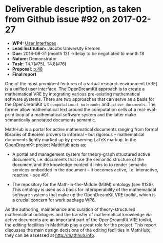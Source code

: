 # Deliverable description, as taken from Github issue #92 on 2017-02-27 
- **WP4:** [User Interfaces](https://github.com/OpenDreamKit/OpenDreamKit/tree/master/WP4)
- **Lead Institution:** Jacobs University Bremen
- **Due:** 2016-08-31 (month 12) ->delay to be negotiated to month 18
- **Nature:** Demonstrator
- **Task:** T4.7(#75), T4.8(#76)
- **Proposal:** [p.48](https://github.com/OpenDreamKit/OpenDreamKit/raw/master/Proposal/proposal-www.pdf)
- **Final report**

One of the most prominent features of a virtual research environment (VRE) is a unified user interface. The OpenDreamKit approach is to create a mathematical VRE by integrating various pre-existing mathematical software systems. There are two approaches that can serve as a basis for the OpenDreamKit UI: ```computational notebooks``` and ```active documents```. The former allow mathematical text around the computation cells of a real-eval-print loop of a mathematical software system and the latter make semantically annotated documents semantic. 

MathHub is a portal for active mathematical documents ranging from formal libraries of theorem provers to informal – but rigorous – mathematical documents lightly marked up by preserving LaTeX markup. In the OpenDreamKit project MathHub acts as:

* A portal and management system for theory-graph structured active documents, i.e. documents that use the semantic structure of the document and the knowledge context it links to to render semantic services embedded in the document – it becomes active, i.e. interactive, reactive - see #91. 

* The repository for the Math-in-the-Middle (MitM) ontology (see #136). This ontology is used as a basis for interoperability of the mathematical software systems that make up the OpenDreamKit VRE toolkit, which is a crucial concern for work package WP6.

As the authoring, maintenance and curation of theory-structured mathematical ontologies and the transfer of mathematical knowledge via active documents are an important part of the OpenDreamKit VRE toolkit, the editing facilities in MathHub play a great role for the project. 
This report discusses the main design decisions of the editing facilities in MathHub; they can be assessed at http://mathhub.info.
